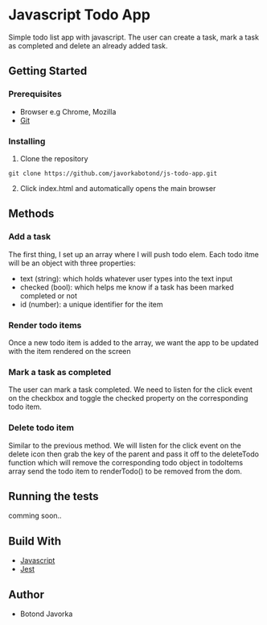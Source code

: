 # Javascript Todo App

Simple todo list app with javascript. The user can create a task, mark a task as completed and delete an already added task.

## Getting Started

### Prerequisites

 - Browser e.g Chrome, Mozilla 
 - [Git](https://git-scm.com/)

### Installing

1. Clone the repository
```
git clone https://github.com/javorkabotond/js-todo-app.git
```
2. Click index.html and automatically opens the main browser

## Methods

### Add a task

The first thing, I set up an array where I will push todo elem. Each todo itme will be an object with three properties:

- text (string): which holds whatever user types into the text input
- checked (bool): which helps me know if a task has been marked completed or not
- id (number): a unique identifier for the item

### Render todo items

Once a new todo item is added to the array, we want the app to be updated with the item rendered on the screen

### Mark a task as completed

The user can mark a task completed. We need to listen for the click event on the checkbox and toggle the checked property on the corresponding todo item. 

### Delete todo item 

Similar to the previous method. We will listen for the click event on the delete icon then grab the key of the parent and pass it off to the deleteTodo function which will remove the corresponding todo object in todoItems array send the todo item to renderTodo() to be removed from the dom.

## Running the tests
comming soon..

## Build With
- [Javascript](https://developer.mozilla.org/en-US/docs/Web/JavaScript)
- [Jest](https://jestjs.io/)

## Author
- Botond Javorka

